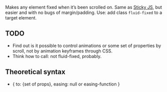 Makes any element fixed when it’s been scrolled on.
Same as [Sticky JS](http://stickyjs.com/), but easier and with no bugs of margin/padding.
Use: add class `fluid-fixed` to a target element.

## TODO

* Find out is it possible to control animations or some set of properties by scroll, not by animation keyframes through CSS.
* Think how to call: not fluid-fixed, probably.


## Theoretical syntax

* {
	to: {set of props},
	easing: null or easing-function
}